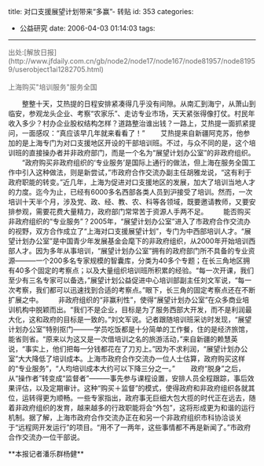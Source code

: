 title: 对口支援展望计划带来“多赢”- 转贴
id: 353
categories:
  - 公益研究
date: 2006-04-03 01:14:03
tags:
---

<div id="msgcns!9697D6160EFEBC17!636" class="bvMsg"><div><font color="#666666">出处:[解放日报](http://www.jfdaily.com.cn/gb/node2/node17/node167/node81957/node81959/userobject1ai1282705.html)</font></div>
<div><font color="#666666"></font> </div>
<div><font color="#666666">上海购买&quot;培训服务&quot;服务全国
</font></div>

　　整整十天，艾热提的日程安排紧凑得几乎没有间隙。从南汇到海宁，从萧山到临安，参观龙头企业、考察“农家乐”、走访专业市场，天天紧张得像打仗。村民年收入多少？村办企业股权结构怎样？道路整治谁出钱？一路上，艾热提一面抓紧提问，一面感叹：“真应该早几年就来看看了！”
　　艾热提来自新疆阿克苏，他参加的是上海专门为对口支援地区开设的干部培训班。不过，与众不同的是，这个培训班的直接操办者并非政府部门，而是一个名为“展望计划办公室”的非政府组织。
　　“政府购买非政府组织的‘专业服务’是国际上通行的做法，但上海在服务全国工作中引入这种做法，则是新尝试，”市政府合作交流办副主任胡雅龙说，“这有利于政府职能的转变。”近几年，上海为促进对口支援地区的发展，加大了培训当地人才的力度。迄今为止，已经有6000多名西部各类人员到沪接受了培训。然而，一次培训十天半个月，涉及党、政、经、教、农、科等各领域，既要邀请教师，又要安排参观，需要花费大量精力，政府部门常常苦于资源人手两不足。
　　能否购买非政府组织的“专业服务”？2005年，“展望计划办公室”进入了市政府合作交流办的视野，双方合作成立了“上海对口支援展望计划”，专门为中西部培训人才。“展望计划办公室”是中国青少年发展基金会麾下的非政府组织，从2000年开始培训西部人才。因为多年从事培训，“展望计划办公室”拥有的政府部门所不具备的专业资源———一个200多名专家规模的智囊库，分类为40多个专题；在长三角地区拥有40多个固定的考察点；以及大量组织培训班所积累的经验。“每一次开课，我们至少有三名专家可以备选，”展望计划公益促进中心培训部副主任刘文军说，“每一次考察，我们都可以迅速找到合适的考察点。”眼下，长三角的固定考察点还在不断扩展之中。
　　非政府组织的“非赢利性”，使得“展望计划办公室”在众多商业培训机构中脱颖而出。“我们不是企业，目标是为了服务西部大开发，而不是利润最大化，这和政府的目标是一致的。”刘文军说。记者跟随培训班采访时发现，“展望计划办公室”特别抠门———学员吃饭都是十分简单的工作餐，住的是经济旅馆，能省则省。“原来以为这又是一次借培训之名的旅游活动，”来自新疆的赖慧英说，“事实上，他们把每一分钱都花在了刀刃上。”因为不求利润，“展望计划办公室”大大降低了培训成本。上海市政府合作交流办一位人士估算，政府购买这样的“专业服务”，“人均培训成本大约可以下降三分之一。”
　　政府“脱身”之后，从“操作者”转变成“监督者”———事先参与课程设置，安排人员全程跟踪，事后效果评估，以及定期审计。这种“购买＋监督”的模式，使得政府和非政府组织各就其位，运转得更为顺畅。一些专家指出，政府事无巨细大包大揽的时代正在远去，随着非政府组织的发育，越来越多的行政职能将会“外包”，这将形成更为和谐的运行机制。据了解，上海市政府合作交流办正在和另一个非政府组织市科协洽谈关于“远程网开发运行”的项目。“用不了一两年，这些事情都不再是新闻了。”市政府合作交流办一位干部说。

<div>
**本报记者潘乐群杨健**
</div></div>